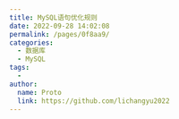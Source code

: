 ```yaml
---
title: MySQL语句优化规则
date: 2022-09-28 14:02:08
permalink: /pages/0f8aa9/
categories:
  - 数据库
  - MySQL
tags:
  - 
author: 
  name: Proto
  link: https://github.com/lichangyu2022
---
```

